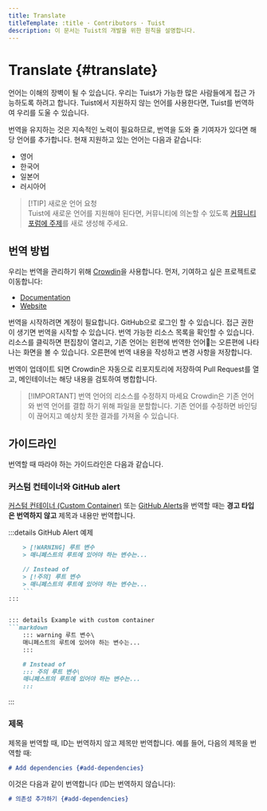 ```yaml
---
title: Translate
titleTemplate: :title · Contributors · Tuist
description: 이 문서는 Tuist의 개발을 위한 원칙을 설명합니다.
---
```


# Translate {#translate}

언어는 이해의 장벽이 될 수 있습니다. 우리는 Tuist가 가능한 많은 사람들에게 접근 가능하도록 하려고 합니다. Tuist에서 지원하지 않는 언어를 사용한다면, Tuist를 번역하여 우리를 도울 수 있습니다.

번역을 유지하는 것은 지속적인 노력이 필요하므로, 번역을 도와 줄 기여자가 있다면 해당 언어를 추가합니다. 현재 지원하고 있는 언어는 다음과 같습니다:

- 영어
- 한국어
- 일본어
- 러시아어

> [!TIP] 새로운 언어 요청\
> Tuist에 새로운 언어를 지원해야 된다면, 커뮤니티에 의논할 수 있도록 [커뮤니티 포럼에 주제](https://community.tuist.io/c/general/4)를 새로 생성해 주세요.

## 번역 방법

우리는 번역을 관리하기 위해 [Crowdin](https://crowdin.com/)을 사용합니다. 먼저, 기여하고 싶은 프로젝트로 이동합니다:

- [Documentation](https://crowdin.com/project/tuist-documentation)
- [Website](https://crowdin.com/project/tuist-documentation)

번역을 시작하려면 계정이 필요합니다. GitHub으로 로그인 할 수 있습니다. 접근 권한이 생기면 번역을 시작할 수 있습니다. 번역 가능한 리소스 목록을 확인할 수 있습니다. 리소스를 클릭하면 편집창이 열리고, 기존 언어는 왼편에 번역한 언어는 오른편에 나타나는 화면을 볼 수 있습니다. 오른편에 번역 내용을 작성하고 변경 사항을 저장합니다.

번역이 업데이트 되면 Crowdin은 자동으로 리포지토리에 저장하여 Pull Request를 열고, 메인테이너는 해당 내용을 검토하여 병합합니다.

> [!IMPORTANT] 번역 언어의 리소스를 수정하지 마세요
> Crowdin은 기존 언어와 번역 언어를 결합 하기 위해 파일을 분할합니다. 기존 언어를 수정하면 바인딩이 끊어지고 예상치 못한 결과를 가져올 수 있습니다.

## 가이드라인

번역할 때 따라야 하는 가이드라인은 다음과 같습니다.

### 커스텀 컨테이너와 GitHub alert

[커스텀 컨테이너 (Custom Container)](https://vitepress.dev/guide/markdown#custom-containers) 또는 [GitHub Alerts](https://docs.github.com/en/get-started/writing-on-github/getting-started-with-writing-and-formatting-on-github/basic-writing-and-formatting-syntax#alerts)을 번역할 때는 **경고 타입은 번역하지 않고** 제목과 내용만 번역합니다.

:::details GitHub Alert 예제

````markdown
    > [!WARNING] 루트 변수
    > 매니페스트의 루트에 있어야 하는 변수는...

    // Instead of
    > [!주의] 루트 변수
    > 매니페스트의 루트에 있어야 하는 변수는...
    ```
:::


::: details Example with custom container
```markdown
    ::: warning 루트 변수\
    매니페스트의 루트에 있어야 하는 변수는...
    :::

    # Instead of
    ::: 주의 루트 변수\
    매니페스트의 루트에 있어야 하는 변수는...
    :::
````

:::

### 제목

제목을 번역할 때, ID는 번역하지 않고 제목만 번역합니다. 예를 들어, 다음의 제목을 번역할 때:

```markdown
# Add dependencies {#add-dependencies}
```

이것은 다음과 같이 번역합니다 (ID는 번역하지 않습니다):

```markdown
# 의존성 추가하기 {#add-dependencies}
```

